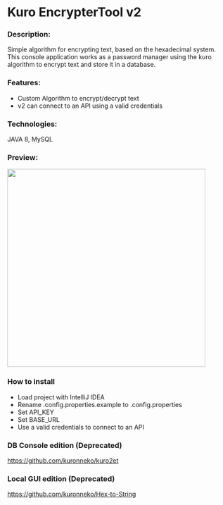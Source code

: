 # Kuro EncrypterTool v2
### Description: 
Simple algorithm for encrypting text, based on the hexadecimal system. This console application works as a password manager using the kuro algorithm to encrypt text and store it in a database.

### Features:
* Custom Algorithm to encrypt/decrypt text
* v2 can connect to an API using a valid credentials

### Technologies:
JAVA 8, MySQL

### Preview:
<p> <img src="https://kuronneko.github.io/assets/img/portfoliokurov2.png" width="450"> </p>

### How to install
* Load project with IntelliJ IDEA
* Rename .config.properties.example to .config.properties
* Set API_KEY
* Set BASE_URL
* Use a valid credentials to connect to an API

### DB Console edition (Deprecated)
https://github.com/kuronneko/kuro2et
### Local GUI edition (Deprecated)
https://github.com/kuronneko/Hex-to-String
